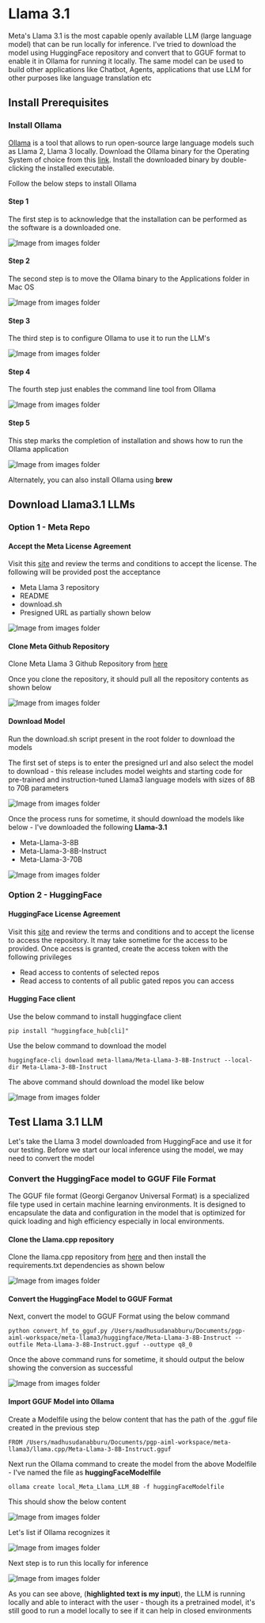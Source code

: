 # Llama 3.1

Meta's Llama 3.1 is the most capable openly available LLM (large language model) that can be run locally for inference. I've tried to download the model using HuggingFace repository and convert that to GGUF format to enable it in Ollama for running it locally. The same model can be used to build other applications like Chatbot, Agents, applications that use LLM for other purposes like language translation etc

## Install Prerequisites

### Install Ollama

[Ollama](https://ollama.com/) is a tool that allows to run open-source large language models such as Llama 2, Llama 3 locally. Download the Ollama binary for the Operating System of choice from this [link](https://ollama.com/download). Install the downloaded binary by double-clicking the installed executable. 

Follow the below steps to install Ollama

#### Step 1

The first step is to acknowledge that the installation can be performed as the software is a downloaded one.

![Image from images folder](~@source/images/llama3/Ollama_install_ack.png)

#### Step 2
The second step is to move the Ollama binary to the Applications folder in Mac OS

![Image from images folder](~@source/images/llama3/Ollama_install_apps.png)

#### Step 3
The third step is to configure Ollama to use it to run the LLM's

![Image from images folder](~@source/images/llama3/Ollama_install_setup.png)

#### Step 4
The fourth step just enables the command line tool from Ollama

![Image from images folder](~@source/images/llama3/Ollama_install_cmdline.png)

#### Step 5
This step marks the completion of installation and shows how to run the Ollama application 

![Image from images folder](~@source/images/llama3/Ollama_install_finish.png)

Alternately, you can also install Ollama using **brew**

## Download Llama3.1 LLMs

### Option 1 - Meta Repo

#### Accept the Meta License Agreement
Visit this [site](https://ai.meta.com/llama/) and review the terms and conditions to accept the license. The following will be provided post the acceptance
- Meta Llama 3 repository
- README
- download.sh 
- Presigned URL as partially shown below

![Image from images folder](~@source/images/llama3/llama_presigned_url.png)

#### Clone Meta Github Repository
Clone Meta Llama 3 Github Repository from [here](https://www.github.com/meta-llama/llama3)

Once you clone the repository, it should pull all the repository contents as shown below

![Image from images folder](~@source/images/llama3/llama_github_repo.png)

#### Download Model

Run the download.sh script present in the root folder to download the models

The first set of steps is to enter the presigned url and also select the model to download - this release includes model weights and starting code for pre-trained and instruction-tuned Llama3 language models with sizes of 8B to 70B parameters

![Image from images folder](~@source/images/llama3/llama_download_1.png)

Once the process runs for sometime, it should download the models like below - I've downloaded the following **Llama-3.1**
- Meta-Llama-3-8B
- Meta-Llama-3-8B-Instruct
- Meta-Llama-3-70B

![Image from images folder](~@source/images/llama3/llama_download_2.png)


### Option 2 - HuggingFace

#### HuggingFace License Agreement
Visit this [site](https://huggingface.co/meta-llama/Meta-Llama-3-8B) and review the terms and conditions and to accept the license to access the repository. It may take sometime for the access to be provided. Once access is granted, create the access token with the following privileges 

- Read access to contents of selected repos
- Read access to contents of all public gated repos you can access

#### Hugging Face client

Use the below command to install huggingface client 

```
pip install "huggingface_hub[cli]"
```

Use the below command to download the model

```
huggingface-cli download meta-llama/Meta-Llama-3-8B-Instruct --local-dir Meta-Llama-3-8B-Instruct
```

The above command should download the model like below

![Image from images folder](~@source/images/llama3/llama_huggingface_download.png)

## Test Llama 3.1 LLM

Let's take the Llama 3 model downloaded from HuggingFace and use it for our testing. Before we start our local inference using the model, we may need to convert the model 

### Convert the HuggingFace model to GGUF File Format 

The GGUF file format (Georgi Gerganov Universal Format) is a specialized file type used in certain machine learning environments. It is designed to encapsulate the data and configuration in the model that is optimized for quick loading and high efficiency especially in local environments. 

#### Clone the Llama.cpp repository

Clone the llama.cpp repository from [here](https://github.com/ggerganov/llama.cpp) and then install the requirements.txt dependencies as shown below

![Image from images folder](~@source/images/llama3/llama_gguf_install.png)

#### Convert the HuggingFace Model to GGUF Format

Next, convert the model to GGUF Format using the below command

```
python convert_hf_to_gguf.py /Users/madhusudanabburu/Documents/pgp-aiml-workspace/meta-llama3/huggingface/Meta-Llama-3-8B-Instruct --outfile Meta-Llama-3-8B-Instruct.gguf --outtype q8_0
```

Once the above command runs for sometime, it should output the below showing the conversion as successful

![Image from images folder](~@source/images/llama3/llama_gguf_conversion.png)

#### Import GGUF Model into Ollama

Create a Modelfile using the below content that has the path of the .gguf file created in the previous step

```
FROM /Users/madhusudanabburu/Documents/pgp-aiml-workspace/meta-llama3/llama.cpp/Meta-Llama-3-8B-Instruct.gguf
```

Next run the Ollama command to create the model from the above Modelfile - I've named the file as **huggingFaceModelfile**

```
ollama create local_Meta_Llama_LLM_8B -f huggingFaceModelfile
```

This should show the below content

![Image from images folder](~@source/images/llama3/ollama_create_model.png)

Let's list if Ollama recognizes it

![Image from images folder](~@source/images/llama3/ollama_list_model.png)

Next step is to run this locally for inference

![Image from images folder](~@source/images/llama3/ollama_run_model.png)

As you can see above, (**highlighted text is my input**), the LLM is running locally and able to interact with the user - though its a pretrained model, it's still good to run a model locally to see if it can help in closed environments 


